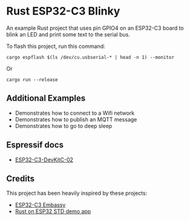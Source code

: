 # Rust ESP32-C3 Blinky

An example Rust project that uses pin GPIO4 on an ESP32-C3 board to blink an LED and print some text to the serial bus.

To flash this project, run this command:

    cargo espflash $(ls /dev/cu.usbserial-* | head -n 1) --monitor

Or

    cargo run --release

## Additional Examples

* Demonstrates how to connect to a Wifi network
* Demonstrates how to publish an MQTT message
* Demonstrates how to go to deep sleep

## Espressif docs

* [ESP32-C3-DevKitC-02](https://docs.espressif.com/projects/esp-dev-kits/en/latest/esp32c3/esp32-c3-devkitc-02/user_guide.html#hardware-reference)

## Credits

This project has been heavily inspired by these projects:
* [ESP32-C3 Embassy](https://github.com/claudiomattera/esp32c3-embassy)
* [Rust on ESP32 STD demo app](https://github.com/ivmarkov/rust-esp32-std-demo#rust-on-esp32-std-demo-app)
